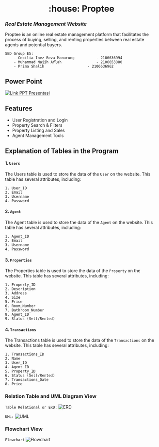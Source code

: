 <br />
<div align="center">
  <h1 align="center">:house: Proptee</h1>
</div>


### _Real Estate Management Website_

Proptee is an online real estate management platform that facilitates the process of buying, selling, and renting properties between real estate agents and potential buyers.

    SBD Group E5:
        - Cecilia Inez Reva Manurung          - 2106636994
        - Muhammad Najih Aflah                - 2106653880
        - Prima Shalih	                  - 2106636962
        
## Power Point
[![Link PPT Presentasi](https://img.shields.io/badge/Canva-%2300C4CC.svg?&style=for-the-badge&logo=Canva&logoColor=white)](https://www.canva.com/design/DAFk-Yb8mNo/hy6cA0K54DfDdT7fyRYR8g/edit?utm_content=DAFk-Yb8mNo&utm_campaign=designshare&utm_medium=link2&utm_source=sharebutton)

## Features
-   User Registration and Login
-   Property Search & Filters
-   Property Listing and Sales
-   Agent Management Tools

## Explanation of Tables in the Program
#### 1.  ```Users```

The Users table is used to store the data of the ```User``` on the website. This table has several attributes, including:
```
1. User_ID
2. Email
3. Username
4. Password
```
#### 2.  ```Agent```

The Agent table is used to store the data of the ```Agent``` on the website. This table has several attributes, including:
```
1. Agent_ID
2. Email
3. Username
4. Password
```
#### 3.  ```Properties```

The Properties table is used to store the data of the ```Property``` on the website. This table has several attributes, including:
```
1. Property_ID
2. Description
3. Address
4. Size
5. Price
6. Room_Number
7. Bathroom_Number
8. Agent_ID
9. Status (Sell/Rented)
```

#### 4.  ```Transactions```

The Transactions table is used to store the data of the ```Transactions``` on the website. This table has several attributes, including:
```
1. Transactions_ID
2. Name
3. User_ID
4. Agent_ID
5. Property_ID
6. Status (Sell/Rented)
7. Transactions_Date
8. Price
```

### Relation Table and UML Diagram View

```Table Relational or ERD:```
  ![ERD](https://github.com/SistemBasisData2023/Proptee/blob/14b190edf869c4cc849930a60e477649fbdede24/erd.drawio.png)

```UML:```
  ![UML](https://github.com/SistemBasisData2023/Proptee/blob/02570fe79400ce2609855189e549779cf9110dfa/uml.png)

### Flowchart View

```Flowchart```
  ![Flowchart](https://github.com/SistemBasisData2023/Proptee/blob/19e35d7c76e06a28112efba6190fc4bc70074452/flowchart.png)
 

